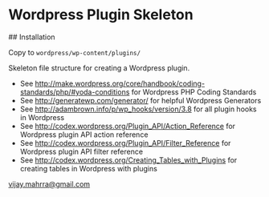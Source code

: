 # Wordpress Plugin Skeleton

## Installation

Copy to `wordpress/wp-content/plugins/`

Skeleton file structure for creating a Wordpress plugin.

* See http://make.wordpress.org/core/handbook/coding-standards/php/#yoda-conditions for Wordpress PHP Coding Standards
* See http://generatewp.com/generator/ for helpful Wordpress Generators
* See http://adambrown.info/p/wp_hooks/version/3.8 for all plugin hooks in Wordpress
* See http://codex.wordpress.org/Plugin_API/Action_Reference for Wordpress plugin API action reference
* See http://codex.wordpress.org/Plugin_API/Filter_Reference for Wordpress plugin API filter reference
* See http://codex.wordpress.org/Creating_Tables_with_Plugins for creating tables in Wordpress with plugins

vijay.mahrra@gmail.com
